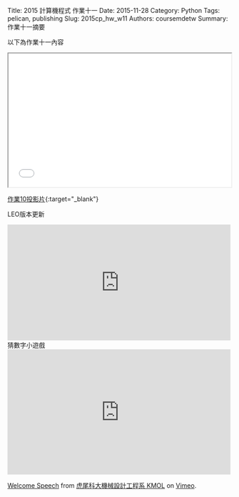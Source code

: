 Title: 2015 計算機程式 作業十一
Date: 2015-11-28
Category: Python
Tags: pelican, publishing
Slug: 2015cp_hw_w11
Authors: coursemdetw
Summary: 作業十一摘要

以下為作業十一內容

<iframe src="40423226_cp_w11_p.html" width="500" height="300"></iframe>

[作業10投影片](40423226_cp_w11_p.html){:target="_blank"}

LEO版本更新

<iframe src="https://player.vimeo.com/148886274" width="500" height="260" frameborder="0" webkitallowfullscreen mozallowfullscreen allowfullscreen></iframe>
猜數字小遊戲

<iframe src="https://player.vimeo.com/148887313" width="500" height="281" frameborder="0" webkitallowfullscreen mozallowfullscreen allowfullscreen></iframe>

<p><a href="https://vimeo.com/137724068">Welcome Speech</a> from <a href="https://vimeo.com/user24079973">虎尾科大機械設計工程系 KMOL</a> on <a href="https://vimeo.com">Vimeo</a>.</p>